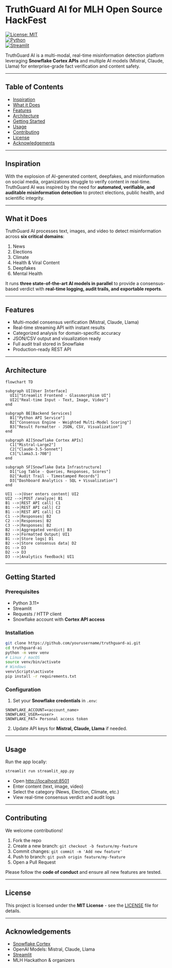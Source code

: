 

# TruthGuard AI for MLH Open Source HackFest

[![License: MIT](https://img.shields.io/badge/License-MIT-blue.svg)](LICENSE)  
[![Python](https://img.shields.io/badge/Python-3.11+-blue)](https://www.python.org/)  
[![Streamlit](https://img.shields.io/badge/Streamlit-1.25-orange)](https://streamlit.io/)

TruthGuard AI is a multi-modal, real-time misinformation detection platform leveraging **Snowflake Cortex APIs** and multiple AI models (Mistral, Claude, Llama) for enterprise-grade fact verification and content safety.

---

## Table of Contents

- [Inspiration](#inspiration)  
- [What it Does](#what-it-does)  
- [Features](#features)  
- [Architecture](#architecture)  
- [Getting Started](#getting-started)  
- [Usage](#usage)  
- [Contributing](#contributing)  
- [License](#license)  
- [Acknowledgements](#acknowledgements)  

---

## Inspiration

With the explosion of AI-generated content, deepfakes, and misinformation on social media, organizations struggle to verify content in real-time. TruthGuard AI was inspired by the need for **automated, verifiable, and auditable misinformation detection** to protect elections, public health, and scientific integrity.

---

## What it Does

TruthGuard AI processes text, images, and video to detect misinformation across **six critical domains**:

1. News  
2. Elections  
3. Climate  
4. Health & Viral Content  
5. Deepfakes  
6. Mental Health  

It runs **three state-of-the-art AI models in parallel** to provide a consensus-based verdict with **real-time logging, audit trails, and exportable reports**.

---

## Features

- Multi-model consensus verification (Mistral, Claude, Llama)  
- Real-time streaming API with instant results  
- Categorized analysis for domain-specific accuracy  
- JSON/CSV output and visualization ready  
- Full audit trail stored in Snowflake  
- Production-ready REST API  

---

## Architecture

```mermaid
flowchart TD

subgraph UI[User Interface]
  UI1["Streamlit Frontend - Glassmorphism UI"]
  UI2["Real-time Input - Text, Image, Video"]
end

subgraph BE[Backend Services]
  B1["Python API Service"]
  B2["Consensus Engine - Weighted Multi-Model Scoring"]
  B3["Result Formatter - JSON, CSV, Visualization"]
end

subgraph AI[Snowflake Cortex APIs]
  C1["Mistral-Large2"]
  C2["Claude-3.5-Sonnet"]
  C3["Llama3.1-70B"]
end

subgraph SF[Snowflake Data Infrastructure]
  D1["Log Table - Queries, Responses, Scores"]
  D2["Audit Trail - Timestamped Records"]
  D3["Dashboard Analytics - SQL + Visualization"]
end

UI1 -->|User enters content| UI2
UI2 -->|POST /analyze| B1
B1 -->|REST API call| C1
B1 -->|REST API call| C2
B1 -->|REST API call| C3
C1 -->|Responses| B2
C2 -->|Responses| B2
C3 -->|Responses| B2
B2 -->|Aggregated verdict| B3
B3 -->|Formatted Output| UI1
B1 -->|Store logs| D1
B2 -->|Store consensus data| D2
D1 --> D3
D2 --> D3
D3 -->|Analytics feedback| UI1
````

---

## Getting Started

### Prerequisites

* Python 3.11+
* Streamlit
* Requests / HTTP client
* Snowflake account with **Cortex API access**

### Installation

```bash
git clone https://github.com/yourusername/truthguard-ai.git
cd truthguard-ai
python -m venv venv
# Linux / macOS
source venv/bin/activate
# Windows
venv\Scripts\activate
pip install -r requirements.txt
```

### Configuration

1. Set your **Snowflake credentials** in `.env`:

```env
SNOWFLAKE_ACCOUNT=<account_name>
SNOWFLAKE_USER=<user>
SNOWFLAKE_PAT= Personal access token
```

2. Update API keys for **Mistral, Claude, Llama** if needed.

---

## Usage

Run the app locally:

```bash
streamlit run streamlit_app.py
```

* Open [http://localhost:8501](http://localhost:8501)
* Enter content (text, image, video)
* Select the category (News, Election, Climate, etc.)
* View real-time consensus verdict and audit logs

---

## Contributing

We welcome contributions!

1. Fork the repo
2. Create a new branch: `git checkout -b feature/my-feature`
3. Commit changes: `git commit -m 'Add new feature'`
4. Push to branch: `git push origin feature/my-feature`
5. Open a Pull Request

Please follow the **code of conduct** and ensure all new features are tested.

---

## License

This project is licensed under the **MIT License** - see the [LICENSE](LICENSE) file for details.

---

## Acknowledgements

* [Snowflake Cortex](https://www.snowflake.com/cortex/)
* OpenAI Models: Mistral, Claude, Llama
* [Streamlit](https://streamlit.io)
* MLH Hackathon & organizers

```


